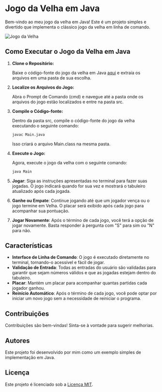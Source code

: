 # Jogo da Velha em Java

Bem-vindo ao meu jogo da velha em Java! Este é um projeto simples e divertido que implementa o clássico jogo da velha em linha de comando.

![Jogo da Velha](https://upload.wikimedia.org/wikipedia/commons/thumb/3/32/Tic_tac_toe.svg/200px-Tic_tac_toe.svg.png)

## Como Executar o Jogo da Velha em Java

1. **Clone o Repositório:**

   Baixe o código-fonte do jogo da velha em Java [aqui](https://github.com/ImViniciusOliveira/JogoDaVelha) e extraia os arquivos em uma pasta de sua escolha.


2. **Localize os Arquivos do Jogo:**

   Abra o Prompt de Comando (cmd) e navegue até a pasta onde os arquivos do jogo estão localizados e entre na pasta src.


3. **Compile o Código-fonte:**

   Dentro da pasta src, compile o código-fonte do jogo da velha executando o seguinte comando:

    ```bash
    javac Main.java
    ```

   Isso criará o arquivo Main.class na mesma pasta.


4. **Execute o Jogo:**

   Agora, execute o jogo da velha com o seguinte comando:

    ```bash
    java Main
    ```
   
5. **Jogar**: Siga as instruções apresentadas no terminal para fazer suas jogadas. O jogo indicará quando for sua vez e mostrará o tabuleiro atualizado após cada jogada.


6. **Ganhe ou Empate**: Continue jogando até que um jogador vença ou o jogo termine em Velha. O placar será exibido após cada jogo para acompanhar sua pontuação.


7. **Jogar Novamente**: Após o término de cada jogo, você terá a opção de jogar novamente. Basta responder à pergunta com "S" para sim ou "N" para não.

## Características

- **Interface de Linha de Comando**: O jogo é executado diretamente no terminal, tornando-o acessível e fácil de jogar.
- **Validação de Entrada**: Todas as entradas do usuário são validadas para garantir que sejam números válidos e que as jogadas estejam dentro do tabuleiro.
- **Placar**: Mantém um placar para acompanhar quantas partidas cada jogador ganhou.
- **Reinício Automático**: Após o término de cada jogo, você pode optar por iniciar um novo jogo sem a necessidade de reiniciar o programa.

## Contribuições

Contribuições são bem-vindas! Sinta-se à vontade para sugerir melhorias.

## Autores

Este projeto foi desenvolvido por mim como um exemplo simples de implementação em Java.

## Licença

Este projeto é licenciado sob a [Licença MIT](LICENSE).
